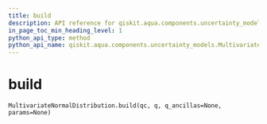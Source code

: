 ```yaml
---
title: build
description: API reference for qiskit.aqua.components.uncertainty_models.MultivariateNormalDistribution.build
in_page_toc_min_heading_level: 1
python_api_type: method
python_api_name: qiskit.aqua.components.uncertainty_models.MultivariateNormalDistribution.build
---
```


# build

<span id="qiskit.aqua.components.uncertainty_models.MultivariateNormalDistribution.build" />

`MultivariateNormalDistribution.build(qc, q, q_ancillas=None, params=None)`

